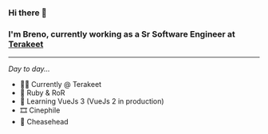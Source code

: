 ### Hi there 👋

### I'm Breno, currently working as a Sr Software Engineer at [Terakeet](https://terakeet.com)

---
_Day to day..._
- 👨‍💻 Currently @ Terakeet
- 💎 Ruby & RoR
- 🌱 Learning VueJs 3 (VueJs 2 in production)
- 🎞️ Cinephile
- 🧀 Cheasehead
